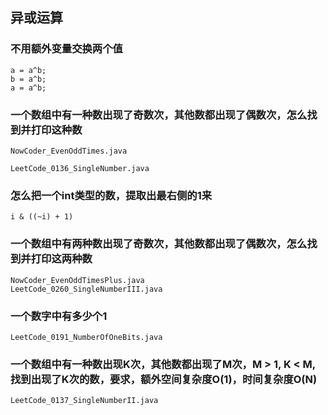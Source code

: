 ## 异或运算

### 不用额外变量交换两个值

```
a = a^b;
b = a^b;
a = a^b;
```


### 一个数组中有一种数出现了奇数次，其他数都出现了偶数次，怎么找到并打印这种数 

```
NowCoder_EvenOddTimes.java

LeetCode_0136_SingleNumber.java
```

### 怎么把一个int类型的数，提取出最右侧的1来

```
i & ((~i) + 1)
```

### 一个数组中有两种数出现了奇数次，其他数都出现了偶数次，怎么找到并打印这两种数

```
NowCoder_EvenOddTimesPlus.java
LeetCode_0260_SingleNumberIII.java
```

### 一个数字中有多少个1

```
LeetCode_0191_NumberOfOneBits.java
```

### 一个数组中有一种数出现K次，其他数都出现了M次，M > 1,  K < M, 找到出现了K次的数，要求，额外空间复杂度O(1)，时间复杂度O(N)

```
LeetCode_0137_SingleNumberII.java
```

## 